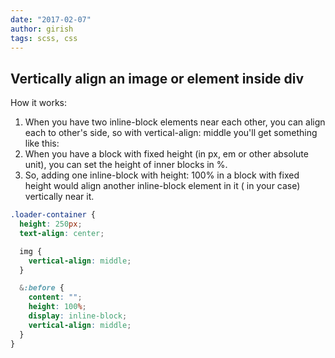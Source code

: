 ```yaml
---
date: "2017-02-07"
author: girish
tags: scss, css
---
```


## Vertically align an image or element inside div

How it works:

1. When you have two inline-block elements near each other, you can align each to other's side, so with vertical-align: middle you'll get something like this:
2. When you have a block with fixed height (in px, em or other absolute unit), you can set the height of inner blocks in %.
3. So, adding one inline-block with height: 100% in a block with fixed height would align another inline-block element in it (<img/> in your case) vertically near it.

```scss
.loader-container {
  height: 250px;
  text-align: center;

  img {
    vertical-align: middle;
  }

  &:before {
    content: "";
    height: 100%;
    display: inline-block;
    vertical-align: middle;
  }
}
```